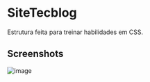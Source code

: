 # SiteTecblog
 Estrutura feita para treinar habilidades em CSS.

 ## Screenshots
 
![image](https://github.com/davidmello04/site-tec-blog/assets/102268159/7a8580d3-5723-4349-969d-c4dde6806f8f)

